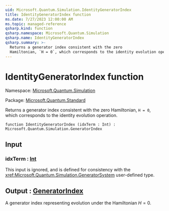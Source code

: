 ```yaml
---
uid: Microsoft.Quantum.Simulation.IdentityGeneratorIndex
title: IdentityGeneratorIndex function
ms.date: 7/27/2023 12:00:00 AM
ms.topic: managed-reference
qsharp.kind: function
qsharp.namespace: Microsoft.Quantum.Simulation
qsharp.name: IdentityGeneratorIndex
qsharp.summary: >-
  Returns a generator index consistent with the zero
  Hamiltonian, `H = 0`, which corresponds to the identity evolution operation.
---
```


# IdentityGeneratorIndex function

Namespace: [Microsoft.Quantum.Simulation](xref:Microsoft.Quantum.Simulation)

Package: [Microsoft.Quantum.Standard](https://nuget.org/packages/Microsoft.Quantum.Standard)


Returns a generator index consistent with the zeroHamiltonian, `H = 0`, which corresponds to the identity evolution operation.

```qsharp
function IdentityGeneratorIndex (idxTerm : Int) : Microsoft.Quantum.Simulation.GeneratorIndex
```


## Input

### idxTerm : [Int](xref:microsoft.quantum.qsharp.valueliterals#int-literals)

This input is ignored, and is defined for consistency with the<xref:Microsoft.Quantum.Simulation.GeneratorSystem> user-defined type.



## Output : [GeneratorIndex](xref:Microsoft.Quantum.Simulation.GeneratorIndex)

A generator index representing evolution under the Hamiltonian$H = 0$.